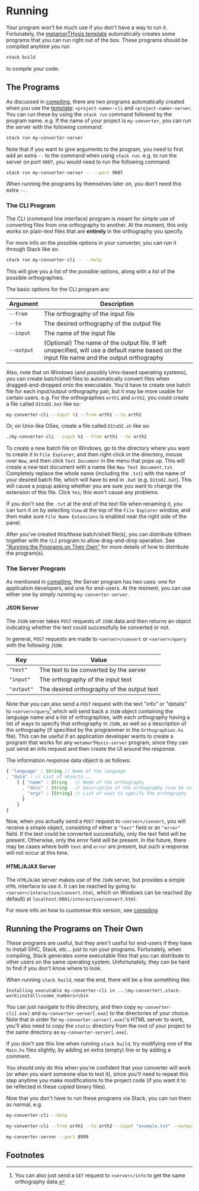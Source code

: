 # Running

Your program won't be much use if you don't have a way to run it.
Fortunately, the [metamorTHysis template](https://github.com/Anteproperispomenon/metamorTHysis-template)
automatically creates some programs that you can run right out of the box.
These programs should be compiled anytime you run

```bash
stack build
```

to compile your code. 

## The Programs

As discussed in [compiling](compiling.md), there are two programs automatically
created when you use the [template](https://github.com/Anteproperispomenon/metamorTHysis-template):
`<project-name>-cli` and `<project-name>-server`. You can run these by using the `stack run`
command followed by the program name. e.g. If the name of your project is `my-converter`, you
can run the server with the following command:

```bash
stack run my-converter-server
```

Note that if you want to give arguments to the program, you need to first add an extra `--` to
the command when using `stack run`. e.g. to run the server on port `9007`, you would need to
run the following command:

```bash
stack run my-converter-server -- --port 9007
```

When running the programs by themselves later on, you don't need this extra `--`.

### The CLI Program

The CLI (command line interface) program is meant for simple use of converting files from one
orthography to another. At the moment, this only works on plain-text files that are **entirely**
in the orthography you specify. 

For more info on the possible options in *your* converter, you can run it through Stack like so:

```bash
stack run my-converter-cli -- --help
```

This will give you a list of the possible options, along with a list of the possible orthographies.

The basic options for the CLI program are:

| Argument   | Description |
|------------|-------------|
| `--from`   | The orthography of the input file|
| `--to`     | The desired orthography of the output file|
| `--input`  | The name of the input file|
| `--output` | (Optional) The name of the output file. If left unspecified, will use a default name based on the input file name and the output orthography|

Also, note that on Windows (and possibly Unix-based operating systems), you can create batch/shell
files to automatically convert files when dragged-and-dropped onto the executable. You'd have to
create one batch file for each input/output orthography pair, but it may be more usable for certain
users. e.g. For the orthographies `orth1` and `orth2`, you could create a file called `O1toO2.bat` like
so:

```bat
my-converter-cli --input %1 --from orth1 --to orth2
```

Or, on Unix-like OSes, create a file called `O1toO2.sh` like so:

```bash
./my-converter-cli --input %1 --from orth1 --to orth2
```

To create a new batch file on Windows, go to the directory where you want to create it in `File Explorer`,
and then right-click in the directory, mouse over `New`, and then click `Text Document` in the menu
that pops up. This will create a new text document with a name like `New Text Document.txt`. Completely
replace the whole name (including the `.txt`) with the name of your desired batch file, which will have
to end in `.bat` (e.g. `O1toO2.bat`). This will cause a popup asking whether you are sure you want to
change the extension of this file. Click `Yes`; this won't cause any problems.

If you don't see the `.txt` at the end of the text file when renaming it, you can turn it on by selecting
`View` at the top of the `File Explorer` window, and then make sure `File Name Extensions` is enabled
near the right side of the panel.

After you've created this/these batch/shell file(s), you can distribute it/them together with the `CLI` program
to allow drag-and-drop operation. See ["Running the Programs on Their Own"](#running-the-programs-on-their-own)
for more details of how to distribute the program(s).

### The Server Program

As mentioned in [compiling](compiling.md), the Server program has two uses: one for application
developers, and one for end-users. At the moment, you can use either one by simply running
`my-converter-server`. 

#### JSON Server

The `JSON` server takes `POST` requests of `JSON` data and then returns an object indicating
whether the text could successfully be converted or not.

In general, `POST` requests are made to `<server>/convert` or `<server>/query` with the
following `JSON`:

| Key | Value |
|-----|-------|
| `"text"`    | The text to be converted by the server |
| `"input"`   | The orthography of the input text |
| `"output"`  | The desired orthography of the output text |

Note that you can also send a `POST` request with the text "info" or "details" to
`<server>/query`[^1] which will send back a `JSON` object containing the language name
and a list of orthographies, with each orthography having a list of ways to specify that
orthography in `JSON`, as well as a description of the orthography (if specified by the
programmer in the `Orthographies.hs` file). This can be useful if an application developer
wants to create a program that works for any `metamorTHysis-server` program, since they
can just send an info request and then create the UI around the response.

The information response data object is as follows:

```js
{ "language" : String // Name of the language
, "data" : // List of objects...
    [ { "name" : String   // Name of the orthography
      , "desc" : String   // Description of the orthography (can be null or ommitted)
      , "args" : [String] // List of ways to specify the orthography
      }
    ]
}
```

Now, when you actually send a `POST` request to `<server>/convert`, you will receive
a simple object, consisting of either a `"text"` field or an `"error"` field. If the
text could be converted successfully, only the text field will be present. Otherwise,
only the error field will be present. In the future, there may be cases where both
`text` and `error` are present, but such a response will not occur at this time.

#### HTML/AJAX Server

The `HTML`/`AJAX` server makes use of the `JSON` server, but provides a simple `HTML`
interface to use it. It can be reached by going to `<server>/interactive/convert.html`,
which on Windows can be reached (by default) at `localhost:8081/interactive/convert.html`.

For more info on how to customise this version, see [compiling](compiling.md#htmlajax-server).

## Running the Programs on Their Own

These programs are useful, but they aren't useful for end-users if they have to install GHC, Stack,
etc... just to run your programs. Fortunately, when compiling, Stack generates some executable files
that you can distribute to other users on the same operating system. Unfortunately, they can be hard
to find if you don't know where to look. 

When running `stack build`, near the end, there will be a line something like:

```
Installing executable my-converter-cli in ...\my-converter\.stack-work\install\<some_numbers>\bin
```

You can just navigate to this directory, and then copy `my-converter-cli[.exe]` and 
`my-converter-server[.exe]` to the directories of your choice. Note that in order for
`my-converter-server[.exe]`'s HTML server to work, you'll also need to copy the `static`
directory from the root of your project to the same directory as `my-converter-server[.exe]`.

If you don't see this line when running `stack build`, try modifying one of the `Main.hs`
files slightly, by adding an extra (empty) line or by adding a comment.

You should only do this when you're confident that your converter will work (or when you
want someone else to test it), since you'll need to repeat this step anytime you make modifications
to the project code (if you want it to be reflected in these copied binary files).

Now that you don't have to run these programs via Stack, you can run them as normal, e.g.

```bash
my-converter-cli --help

my-converter-cli --from orth1 --to orth2 --input "example.txt" --output "example-out.txt"

my-converter-server --port 8999
```

## Footnotes

[^1]: You can also just send a `GET` request to `<server>/info` to get the same orthography data.
